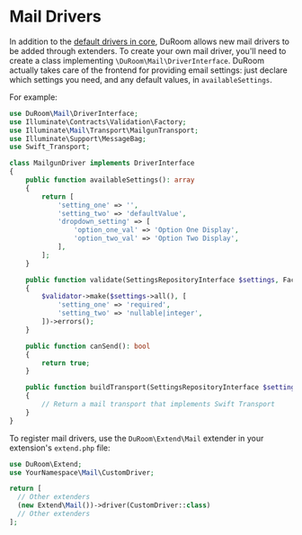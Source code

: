 # Mail Drivers

In addition to the [default drivers in core](../mail.md), DuRoom allows new mail drivers to be added through extenders. To create your own mail driver, you'll need to create a class implementing `\DuRoom\Mail\DriverInterface`. DuRoom actually takes care of the frontend for providing email settings: just declare which settings you need, and any default values, in `availableSettings`.

For example:

```php
use DuRoom\Mail\DriverInterface;
use Illuminate\Contracts\Validation\Factory;
use Illuminate\Mail\Transport\MailgunTransport;
use Illuminate\Support\MessageBag;
use Swift_Transport;

class MailgunDriver implements DriverInterface
{
    public function availableSettings(): array
    {
        return [
            'setting_one' => '',
            'setting_two' => 'defaultValue',
            'dropdown_setting' => [
                'option_one_val' => 'Option One Display',
                'option_two_val' => 'Option Two Display',
            ],
        ];
    }

    public function validate(SettingsRepositoryInterface $settings, Factory $validator): MessageBag
    {
        $validator->make($settings->all(), [
            'setting_one' => 'required',
            'setting_two' => 'nullable|integer',
        ])->errors();
    }

    public function canSend(): bool
    {
        return true;
    }

    public function buildTransport(SettingsRepositoryInterface $settings): Swift_Transport
    {
        // Return a mail transport that implements Swift Transport
    }
}
```

To register mail drivers, use the `DuRoom\Extend\Mail` extender in your extension's `extend.php` file:

```php
use DuRoom\Extend;
use YourNamespace\Mail\CustomDriver;

return [
  // Other extenders
  (new Extend\Mail())->driver(CustomDriver::class)
  // Other extenders
];
```
